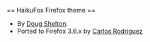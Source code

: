 == HaikuFox Firefox theme ==
* By [Doug Shelton](http://www.sheltonfamily.org/firefoxtheme/Install.htm).
* Ported to Firefox 3.6.x by [Carlos Rodriguez](http://s8f.org/software/haikufox)
